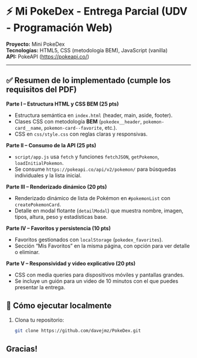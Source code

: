 # ⚡️ Mi PokeDex - Entrega Parcial (UDV - Programación Web)

**Proyecto:** Mini PokeDex  
**Tecnologías:** HTML5, CSS (metodología BEM), JavaScript (vanilla)  
**API:** PokeAPI (https://pokeapi.co/)

---

## ✅ Resumen de lo implementado (cumple los requisitos del PDF)

**Parte I – Estructura HTML y CSS BEM (25 pts)**  
- Estructura semántica en `index.html` (header, main, aside, footer).  
- Clases CSS con metodología **BEM** (`pokedex__header`, `pokemon-card__name`, `pokemon-card--favorite`, etc.).  
- CSS en `css/style.css` con reglas claras y responsivas.

**Parte II – Consumo de la API (25 pts)**  
- `script/app.js` usa `fetch` y funciones `fetchJSON`, `getPokemon`, `loadInitialPokemon`.  
- Se consume `https://pokeapi.co/api/v2/pokemon/` para búsquedas individuales y la lista inicial.

**Parte III – Renderizado dinámico (20 pts)**  
- Renderizado dinámico de lista de Pokémon en `#pokemonList` con `createPokemonCard`.  
- Detalle en modal flotante (`detailModal`) que muestra nombre, imagen, tipos, altura, peso y estadísticas base.

**Parte IV – Favoritos y persistencia (10 pts)**  
- Favoritos gestionados con `localStorage` (`pokedex_favorites`).  
- Sección “Mis Favoritos” en la misma página, con opción para ver detalle o eliminar.

**Parte V – Responsividad y video explicativo (20 pts)**  
- CSS con media queries para dispositivos móviles y pantallas grandes.  
- Se incluye un guión para un video de 10 minutos con el que puedes presentar la entrega.

## 🚀 Cómo ejecutar localmente
1. Clona tu repositorio:
   ```bash
   git clone https://github.com/davejmz/PokeDex.git


## Gracias!